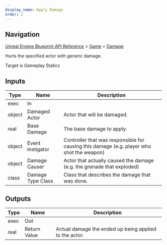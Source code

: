 ```yaml
---
display_name: Apply Damage
order: 1
---
```

## Navigation

[Unreal Engine Blueprint API Reference](https://dev.epicgames.com/documentation/en-us/unreal-engine/BlueprintAPI) > [Game](https://dev.epicgames.com/documentation/en-us/unreal-engine/BlueprintAPI/Game) > [Damage](https://dev.epicgames.com/documentation/en-us/unreal-engine/BlueprintAPI/Game/Damage)

Hurts the specified actor with generic damage.

Target is Gameplay Statics

## Inputs

| Type | Name | Description |
| --- | --- | --- |
| exec | In |  |
| object | Damaged Actor | Actor that will be damaged. |
| real | Base Damage | The base damage to apply. |
| object | Event Instigator | Controller that was responsible for causing this damage (e.g. player who shot the weapon) |
| object | Damage Causer | Actor that actually caused the damage (e.g. the grenade that exploded) |
| class | Damage Type Class | Class that describes the damage that was done. |

## Outputs

| Type | Name | Description |
| --- | --- | --- |
| exec | Out |  |
| real | Return Value | Actual damage the ended up being applied to the actor. |
